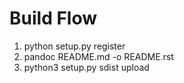 # Build Flow
1. python setup.py register
2. pandoc README.md -o README.rst
3. python3 setup.py sdist upload
